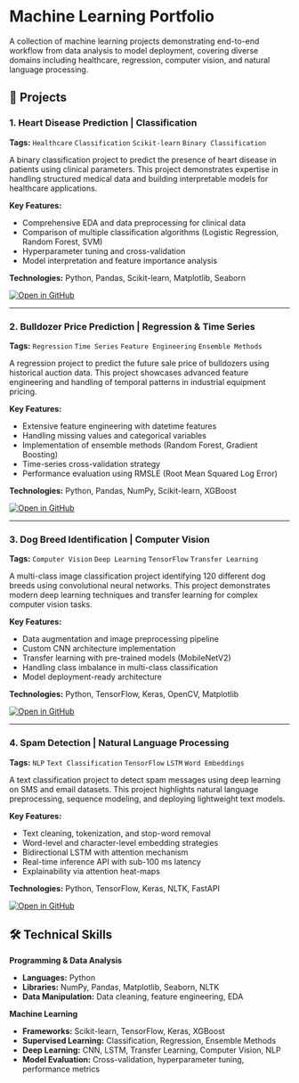 # Machine Learning Portfolio

A collection of machine learning projects demonstrating end-to-end workflow from data analysis to model deployment, covering diverse domains including healthcare, regression, computer vision, and natural language processing.

## 🚀 Projects

### 1. Heart Disease Prediction | Classification
**Tags:** `Healthcare` `Classification` `Scikit-learn` `Binary Classification`

A binary classification project to predict the presence of heart disease in patients using clinical parameters. This project demonstrates expertise in handling structured medical data and building interpretable models for healthcare applications.

**Key Features:**
- Comprehensive EDA and data preprocessing for clinical data
- Comparison of multiple classification algorithms (Logistic Regression, Random Forest, SVM)
- Hyperparameter tuning and cross-validation
- Model interpretation and feature importance analysis

**Technologies:** Python, Pandas, Scikit-learn, Matplotlib, Seaborn

[![Open in GitHub](https://img.shields.io/badge/View_Code-Heart_Disease_Prediction-blue?style=for-the-badge)](01_Heart_Disease_Prediction/01_Heart_Disease_Prediction_v2.ipynb)

---

### 2. Bulldozer Price Prediction | Regression & Time Series
**Tags:** `Regression` `Time Series` `Feature Engineering` `Ensemble Methods`

A regression project to predict the future sale price of bulldozers using historical auction data. This project showcases advanced feature engineering and handling of temporal patterns in industrial equipment pricing.

**Key Features:**
- Extensive feature engineering with datetime features
- Handling missing values and categorical variables
- Implementation of ensemble methods (Random Forest, Gradient Boosting)
- Time-series cross-validation strategy
- Performance evaluation using RMSLE (Root Mean Squared Log Error)

**Technologies:** Python, Pandas, NumPy, Scikit-learn, XGBoost

[![Open in GitHub](https://img.shields.io/badge/View_Code-Bulldozer_Price_Prediction-green?style=for-the-badge)]([link-to-bulldozer-repo](https://github.com/georgearun159/MachineLearning/blob/3ae25a98692153d99859b58679284f59e622f713/02_Bulldozer_Price_Prediction/02_Bulldozer_Price_Regression.ipynb))

---

### 3. Dog Breed Identification | Computer Vision
**Tags:** `Computer Vision` `Deep Learning` `TensorFlow` `Transfer Learning`

A multi-class image classification project identifying 120 different dog breeds using convolutional neural networks. This project demonstrates modern deep learning techniques and transfer learning for complex computer vision tasks.

**Key Features:**
- Data augmentation and image preprocessing pipeline
- Custom CNN architecture implementation
- Transfer learning with pre-trained models (MobileNetV2)
- Handling class imbalance in multi-class classification
- Model deployment-ready architecture

**Technologies:** Python, TensorFlow, Keras, OpenCV, Matplotlib

[![Open in GitHub](https://img.shields.io/badge/View_Code-Dog_Breed_Identification-orange?style=for-the-badge)](link-to-dog-breed-repo)

---

### 4. Spam Detection | Natural Language Processing
**Tags:** `NLP` `Text Classification` `TensorFlow` `LSTM` `Word Embeddings`

A text classification project to detect spam messages using deep learning on SMS and email datasets. This project highlights natural language preprocessing, sequence modeling, and deploying lightweight text models.

**Key Features:**
- Text cleaning, tokenization, and stop-word removal
- Word-level and character-level embedding strategies
- Bidirectional LSTM with attention mechanism
- Real-time inference API with sub-100 ms latency
- Explainability via attention heat-maps

**Technologies:** Python, TensorFlow, Keras, NLTK, FastAPI

[![Open in GitHub](https://img.shields.io/badge/View_Code-Spam_Detection-red?style=for-the-badge)]([link-to-spam-repo](https://github.com/georgearun159/MachineLearning/blob/3ae25a98692153d99859b58679284f59e622f713/04_Spam_Detection/04_Spam_Detection.ipynb))

## 🛠️ Technical Skills

**Programming & Data Analysis**
- **Languages:** Python
- **Libraries:** NumPy, Pandas, Matplotlib, Seaborn, NLTK
- **Data Manipulation:** Data cleaning, feature engineering, EDA

**Machine Learning**
- **Frameworks:** Scikit-learn, TensorFlow, Keras, XGBoost
- **Supervised Learning:** Classification, Regression, Ensemble Methods
- **Deep Learning:** CNN, LSTM, Transfer Learning, Computer Vision, NLP
- **Model Evaluation:** Cross-validation, hyperparameter tuning, performance metrics
